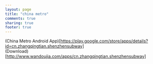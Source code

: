 ```yaml
---
layout: page
title: "china metro"
comments: true
sharing: true
footer: true
---
```

(China Metro Android App)[https://play.google.com/store/apps/details?id=cn.zhangqingtian.shenzhensubway]  
(Download)[http://www.wandoujia.com/apps/cn.zhangqingtian.shenzhensubway]
